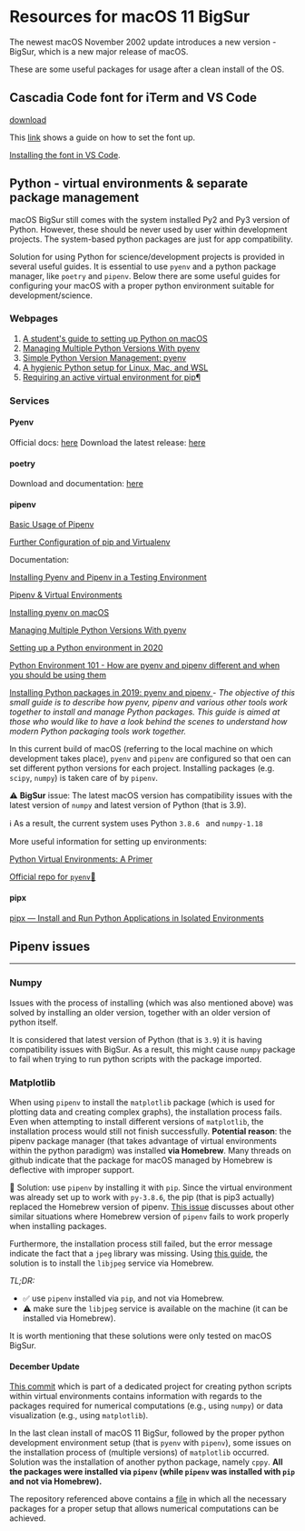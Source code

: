 # Resources for macOS 11 BigSur

The newest macOS November 2002 update introduces a new version - BigSur, which is a new major release of macOS.

These are some useful packages for usage after a clean install of the OS.

## Cascadia Code font for iTerm and VS Code

[download](https://github.com/microsoft/cascadia-code/releases)

This [link](https://www.hack-the-planet.net/2019/09/28/cascadia-font-for-macos-terminal/) shows a guide on how to set the font up.

[Installing the font in VS Code](https://github.com/microsoft/cascadia-code/wiki/Installing-Cascadia-Code).

## Python - virtual environments & separate package management

macOS BigSur still comes with the system installed Py2 and Py3 version of Python. However, these should be never used by user within development projects. The system-based python packages are just for app compatibility.

Solution for using Python for science/development projects is provided in several useful guides. It is essential to use `pyenv` and a python package manager, like `poetry` and `pipenv`. Below there are some useful guides for configuring your macOS with a proper python environment suitable for development/science.

### Webpages

1. [A student's guide to setting up Python on macOS
](https://sarimabbas.com/blog/python)
2. [Managing Multiple Python Versions With pyenv
](https://realpython.com/intro-to-pyenv/#why-not-use-system-python)
3. [Simple Python Version Management: pyenv
](https://github.com/pyenv/pyenv#homebrew-on-macos)
4. [A hygienic Python setup for Linux, Mac, and WSL
](https://read.acloud.guru/my-python-setup-77c57a2fc4b6)
5. [Requiring an active virtual environment for pip¶
](https://docs.python-guide.org/dev/pip-virtualenv/)

### Services

#### Pyenv

Official docs: [here](https://github.com/pyenv/pyenv)
Download the latest release: [here](https://github.com/pyenv/pyenv/releases/tag/v1.2.21)

#### poetry

Download and documentation: [here](https://python-poetry.org/docs/)

#### pipenv

[Basic Usage of Pipenv](https://pipenv.pypa.io/en/latest/basics/#)

[Further Configuration of pip and Virtualenv](https://docs.python-guide.org/dev/pip-virtualenv/)


Documentation:
 
[Installing Pyenv and Pipenv in a Testing Environment](https://medium.com/@chris_birch/installing-pyenv-and-pipenv-to-easily-manage-python-dependencies-19735ce5dfb0#:~:text=Pipenv%20combines%20Pip%20with%20virtual,of%20Python%20for%20each%20project.&text=pipenv%20install%20is%20used%20to,add%20them%20to%20the%20Pipfile.)

[Pipenv & Virtual Environments](https://pipenv.pypa.io/en/latest/install/#installing-packages-for-your-project)

[Installing pyenv on macOS](https://binx.io/blog/2019/04/12/installing-pyenv-on-macos/)


[Managing Multiple Python Versions With pyenv](https://realpython.com/intro-to-pyenv/)

[Setting up a Python environment in 2020](https://dev.to/py3course/setting-up-a-python-environment-in-2020-3e9e)

[Python Environment 101 - How are pyenv and pipenv different and when you should be using them](https://towardsdatascience.com/python-environment-101-1d68bda3094d#f3ad)

[Installing Python packages in 2019: pyenv and pipenv
](https://gioele.io/pyenv-pipenv) - *The objective of this small guide is to describe how pyenv, pipenv and various other tools work together to install and manage Python packages. This guide is aimed at those who would like to have a look behind the scenes to understand how modern Python packaging tools work together.*


In this current build of macOS (referring to the local machine on which development takes place), `pyenv` and `pipenv` are configured so that oen can set different python versions for each project. Installing packages (e.g. `scipy`, `numpy`) is taken care of by `pipenv`. 

⚠️ **BigSur** issue: The latest macOS version has compatibility issues with the latest version of `numpy` and latest version of Python (that is 3.9).

ℹ️ As a result, the current system uses Python `3.8.6 ` and `numpy-1.18`

More useful information for setting up environments:

[Python Virtual Environments: A Primer](https://realpython.com/python-virtual-environments-a-primer/)

[Official repo for `pyenv`🚀](https://github.com/pyenv/pyenv#advanced-configuration)


#### pipx

[pipx — Install and Run Python Applications in Isolated Environments](https://pipxproject.github.io/pipx/)


## Pipenv issues
___

### Numpy

Issues with the process of installing (which was also mentioned above) was solved by installing an older version, together with an older version of python itself.

It is considered that latest version of Python (that is `3.9`) it is having compatibility issues with BigSur. As a result, this might cause `numpy` package to fail when trying to run python scripts with the package imported.

### Matplotlib

When using `pipenv` to install the `matplotlib` package (which is used for plotting data and creating complex graphs), the installation process fails. Even when attempting to install different versions of `matplotlib`, the installation process would still not finish successfully. 
**Potential reason**: the pipenv package manager (that takes advantage of virtual environments within the python paradigm) was installed **via Homebrew**. Many threads on github indicate that the package for macOS managed by Homebrew is deflective with improper support.

🌟 Solution: use `pipenv` by installing it with `pip`. Since the virtual environment was already set up to work with `py-3.8.6`, the pip (that is pip3 actually) replaced the Homebrew version of pipenv. [This issue](https://github.com/pypa/pipenv/issues/1169) discusses about other similar situations where Homebrew version of `pipenv` fails to work properly when installing packages.

Furthermore, the installation process still failed, but the error message indicate the fact that a `jpeg` library was missing. Using [this guide](https://stackoverflow.com/questions/64884415/cant-install-matplotlib-on-macos-big-sur), the solution is to install the `libjpeg` service via Homebrew.

*TL;DR:*

* ✅ use `pipenv` installed via `pip`, and not via Homebrew.
* ⚠️ make sure the `libjpeg` service is available on the machine (it can be installed via Homebrew).

It is worth mentioning that these solutions were only tested on macOS BigSur.

#### December Update

[This commit](https://github.com/basavyr/python-pyenv-pipenv/commit/faf07dcbc65b82aae0e419599315b176480f9a00) which is part of a dedicated project for creating python scripts within virtual environments contains information with regards to the packages required for numerical computations (e.g., using `numpy`) or data visualization (e.g., using `matplotlib`).

In the last clean install of macOS 11 BigSur, followed by the proper python development environment setup (that is `pyenv` with `pipenv`), some issues on the installation process of (multiple versions) of `matplotlib` occurred. Solution was the installation of another python package, namely `cppy`. **All the packages were installed via `pipenv` (while `pipenv` was installed with `pip` and not via Homebrew).**

The repository referenced above contains a [file](https://github.com/basavyr/python-pyenv-pipenv/blob/main/code/collage-maker/py_pckgs_info) in which all the necessary packages for a proper setup that allows numerical computations can be achieved.